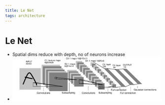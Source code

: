 ```yaml
---
title: Le Net
tags: architecture
---
```


# Le Net
- Spatial dims reduce with depth, no of neurons increase
- ![im](assets/Pasted%20Image%2020220306115954.png)































































